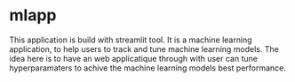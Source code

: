 # mlapp
This application is build with streamlit tool. It is a machine learning application, to help users to track and tune machine learning models.
The idea here is to have an web applicatique through with user can tune hyperparamaters to achive the machine learning models best performance.
